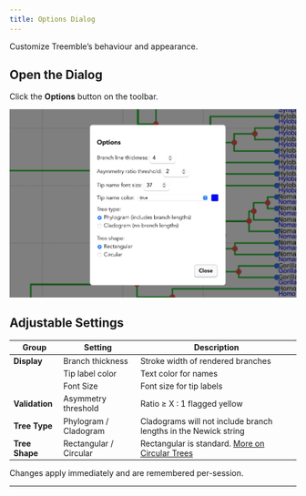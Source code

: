 ```yaml
---
title: Options Dialog
---
```


Customize Treemble’s behaviour and appearance.

## Open the Dialog

Click the **Options** button on the toolbar.

![Options modal screenshot](/img/Docs/options_modal.png)

## Adjustable Settings

| Group | Setting | Description |
|-------|---------|-------------|
| **Display** | Branch thickness | Stroke width of rendered branches |
|             | Tip label color | Text color for names |
|             | Font Size       | Font size for tip labels |
| **Validation** | Asymmetry threshold | Ratio ≥ X : 1 flagged yellow |
| **Tree Type** |  Phylogram / Cladogram | Cladograms will not include branch lengths in the Newick string |
| **Tree Shape** | Rectangular / Circular | Rectangular is standard. [More on Circular Trees](/docs/circular-trees) |

Changes apply immediately and are remembered per-session.

---

